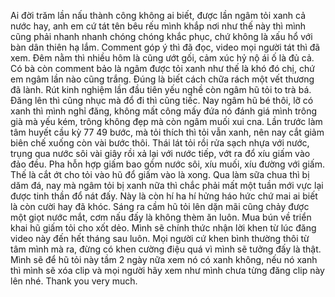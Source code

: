 Ai đời trăm lần nấu thành công không ai biết, được lần ngâm tỏi xanh cả nước hay, anh em cứ tát tên bêu rếu mình khắp nơi như thế này thì mình cũng phải nhanh nhanh chóng chóng khắc phục, chứ không là xấu hổ với bàn dân thiên hạ lắm. Comment góp ý thì đã đọc, video mọi người tát thì đã xem. Đêm nằm thì nhiều hôm là cũng ướt gối, cảm xúc hỷ nộ ái ố là đủ cả. Có bà còn comment bảo là ngâm được tỏi xanh như thế là khó đó chị, chứ em ngâm lần nào cũng trắng. Đúng là biết cách chữa rách một vết thương đã lành. Rút kinh nghiệm lần đầu tiên yếu nghề còn ngâm hũ tỏi to trà bá. Đăng lên thì cũng nhục mà đổ đi thì cũng tiếc. Nay ngâm hũ bé thôi, lỡ có xanh thì mình nghỉ đăng, không mất công mấy đứa nó đánh giá mình trông già mà yếu kém, trông không đẹp mà còn ngâm muối xui cna. Lần trước làm tâm huyết cầu kỳ 77 49 bước, mà tỏi thích thì tỏi vẫn xanh, nên nay cắt giảm biên chế xuống còn vài bước thôi. Thái lát tỏi rồi rửa sạch nhựa với nước, trụng qua nước sôi vài giây rồi xả lại với nước tiếp, vớt ra đổ xíu giấm vào đảo đều. Pha hỗn hợp giấm bao gồm nước sôi, xíu muối, xíu đường với giấm. Thế là cắt ớt cho tỏi vào hũ đổ giấm vào là xong. Qua làm sữa chua thì bị dăm đá, nay mà ngâm tỏi bị xanh nữa thì chắc phải mất một tuần mới vực lại được tinh thần đổ nát đấy. Này là còn hí ha hí hửng háo hức chứ mai ai biết là còn cười hay đã khóc. Sáng ra cầm hũ tỏi lên dặn mãi cũng chảy được một giọt nước mắt, cơm nấu đấy là không thèm ăn luôn. Mua bún về triển khai hũ giấm tỏi cho xốt dẻo. Mình sẽ chính thức nhận lời khen từ lúc đăng video này đến hết tháng sau luôn. Mọi người cứ khen bình thường thôi từ tâm mình mà ra, đừng có khen cường điệu quá vì mình sẽ tưởng đấy là thật. Mình sẽ để hũ tỏi này tầm 2 ngày nữa xem nó có xanh không, nếu nó xanh thì mình sẽ xóa clip và mọi người hãy xem như mình chưa từng đăng clip này lên nhé. Thank you very much.